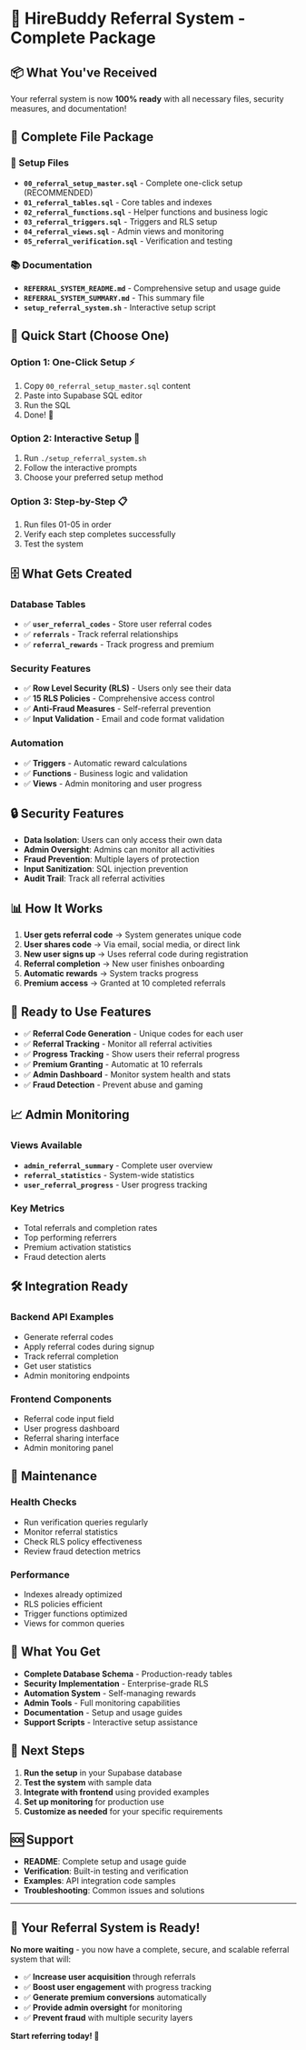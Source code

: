 # 🎯 HireBuddy Referral System - Complete Package

## 📦 What You've Received

Your referral system is now **100% ready** with all necessary files, security measures, and documentation!

## 📁 Complete File Package

### 🚀 Setup Files
- **`00_referral_setup_master.sql`** - Complete one-click setup (RECOMMENDED)
- **`01_referral_tables.sql`** - Core tables and indexes
- **`02_referral_functions.sql`** - Helper functions and business logic
- **`03_referral_triggers.sql`** - Triggers and RLS setup
- **`04_referral_views.sql`** - Admin views and monitoring
- **`05_referral_verification.sql`** - Verification and testing

### 📚 Documentation
- **`REFERRAL_SYSTEM_README.md`** - Comprehensive setup and usage guide
- **`REFERRAL_SYSTEM_SUMMARY.md`** - This summary file
- **`setup_referral_system.sh`** - Interactive setup script

## 🎯 Quick Start (Choose One)

### Option 1: One-Click Setup ⚡
1. Copy `00_referral_setup_master.sql` content
2. Paste into Supabase SQL editor
3. Run the SQL
4. Done! 🎉

### Option 2: Interactive Setup 🤖
1. Run `./setup_referral_system.sh`
2. Follow the interactive prompts
3. Choose your preferred setup method

### Option 3: Step-by-Step 📋
1. Run files 01-05 in order
2. Verify each step completes successfully
3. Test the system

## 🗄️ What Gets Created

### Database Tables
- ✅ **`user_referral_codes`** - Store user referral codes
- ✅ **`referrals`** - Track referral relationships  
- ✅ **`referral_rewards`** - Track progress and premium

### Security Features
- ✅ **Row Level Security (RLS)** - Users only see their data
- ✅ **15 RLS Policies** - Comprehensive access control
- ✅ **Anti-Fraud Measures** - Self-referral prevention
- ✅ **Input Validation** - Email and code format validation

### Automation
- ✅ **Triggers** - Automatic reward calculations
- ✅ **Functions** - Business logic and validation
- ✅ **Views** - Admin monitoring and user progress

## 🔒 Security Features

- **Data Isolation**: Users can only access their own data
- **Admin Oversight**: Admins can monitor all activities
- **Fraud Prevention**: Multiple layers of protection
- **Input Sanitization**: SQL injection prevention
- **Audit Trail**: Track all referral activities

## 📊 How It Works

1. **User gets referral code** → System generates unique code
2. **User shares code** → Via email, social media, or direct link
3. **New user signs up** → Uses referral code during registration
4. **Referral completion** → New user finishes onboarding
5. **Automatic rewards** → System tracks progress
6. **Premium access** → Granted at 10 completed referrals

## 🚀 Ready to Use Features

- ✅ **Referral Code Generation** - Unique codes for each user
- ✅ **Referral Tracking** - Monitor all referral activities
- ✅ **Progress Tracking** - Show users their referral progress
- ✅ **Premium Granting** - Automatic at 10 referrals
- ✅ **Admin Dashboard** - Monitor system health and stats
- ✅ **Fraud Detection** - Prevent abuse and gaming

## 📈 Admin Monitoring

### Views Available
- **`admin_referral_summary`** - Complete user overview
- **`referral_statistics`** - System-wide statistics
- **`user_referral_progress`** - User progress tracking

### Key Metrics
- Total referrals and completion rates
- Top performing referrers
- Premium activation statistics
- Fraud detection alerts

## 🛠️ Integration Ready

### Backend API Examples
- Generate referral codes
- Apply referral codes during signup
- Track referral completion
- Get user statistics
- Admin monitoring endpoints

### Frontend Components
- Referral code input field
- User progress dashboard
- Referral sharing interface
- Admin monitoring panel

## 🔧 Maintenance

### Health Checks
- Run verification queries regularly
- Monitor referral statistics
- Check RLS policy effectiveness
- Review fraud detection metrics

### Performance
- Indexes already optimized
- RLS policies efficient
- Trigger functions optimized
- Views for common queries

## 🎉 What You Get

- **Complete Database Schema** - Production-ready tables
- **Security Implementation** - Enterprise-grade RLS
- **Automation System** - Self-managing rewards
- **Admin Tools** - Full monitoring capabilities
- **Documentation** - Setup and usage guides
- **Support Scripts** - Interactive setup assistance

## 🚀 Next Steps

1. **Run the setup** in your Supabase database
2. **Test the system** with sample data
3. **Integrate with frontend** using provided examples
4. **Set up monitoring** for production use
5. **Customize as needed** for your specific requirements

## 🆘 Support

- **README**: Complete setup and usage guide
- **Verification**: Built-in testing and verification
- **Examples**: API integration code samples
- **Troubleshooting**: Common issues and solutions

---

## 🎯 **Your Referral System is Ready!**

**No more waiting** - you now have a complete, secure, and scalable referral system that will:
- ✅ **Increase user acquisition** through referrals
- ✅ **Boost user engagement** with progress tracking
- ✅ **Generate premium conversions** automatically
- ✅ **Provide admin oversight** for monitoring
- ✅ **Prevent fraud** with multiple security layers

**Start referring today! 🚀**

